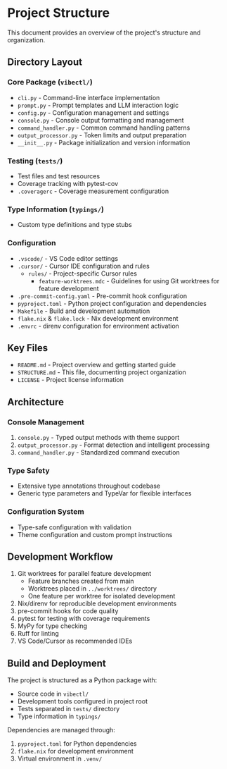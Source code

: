 # Project Structure

This document provides an overview of the project's structure and organization.

## Directory Layout

### Core Package (`vibectl/`)
- `cli.py` - Command-line interface implementation
- `prompt.py` - Prompt templates and LLM interaction logic
- `config.py` - Configuration management and settings
- `console.py` - Console output formatting and management
- `command_handler.py` - Common command handling patterns
- `output_processor.py` - Token limits and output preparation
- `__init__.py` - Package initialization and version information

### Testing (`tests/`)
- Test files and test resources
- Coverage tracking with pytest-cov
- `.coveragerc` - Coverage measurement configuration

### Type Information (`typings/`)
- Custom type definitions and type stubs

### Configuration
- `.vscode/` - VS Code editor settings
- `.cursor/` - Cursor IDE configuration and rules
  - `rules/` - Project-specific Cursor rules
    - `feature-worktrees.mdc` - Guidelines for using Git worktrees for feature development
- `.pre-commit-config.yaml` - Pre-commit hook configuration
- `pyproject.toml` - Python project configuration and dependencies
- `Makefile` - Build and development automation
- `flake.nix` & `flake.lock` - Nix development environment
- `.envrc` - direnv configuration for environment activation

## Key Files

- `README.md` - Project overview and getting started guide
- `STRUCTURE.md` - This file, documenting project organization
- `LICENSE` - Project license information

## Architecture

### Console Management
1. `console.py` - Typed output methods with theme support
2. `output_processor.py` - Format detection and intelligent processing
3. `command_handler.py` - Standardized command execution

### Type Safety
- Extensive type annotations throughout codebase
- Generic type parameters and TypeVar for flexible interfaces

### Configuration System
- Type-safe configuration with validation
- Theme configuration and custom prompt instructions

## Development Workflow

1. Git worktrees for parallel feature development
   - Feature branches created from main
   - Worktrees placed in `../worktrees/` directory
   - One feature per worktree for isolated development
2. Nix/direnv for reproducible development environments
3. pre-commit hooks for code quality
4. pytest for testing with coverage requirements
5. MyPy for type checking
6. Ruff for linting
7. VS Code/Cursor as recommended IDEs

## Build and Deployment

The project is structured as a Python package with:
- Source code in `vibectl/`
- Development tools configured in project root
- Tests separated in `tests/` directory
- Type information in `typings/`

Dependencies are managed through:
1. `pyproject.toml` for Python dependencies
2. `flake.nix` for development environment
3. Virtual environment in `.venv/`
